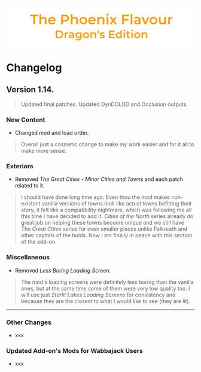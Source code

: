 ![image](images/Banner.png)

# Changelog

## Version 1.14.

> Updated final patches. Updated DynDOLOD and Occlusion outputs.

### New Content

* Changed mod and load order.
> Overall just a cosmetic change to make my work easier and for it all to make more sense. 

### Exteriors

* Removed _The Great Cities - Minor Cities and Towns_ and each patch related to it.
> I should have done long time ago. Even thou the mod makes non-existant vanilla versions of towns look like actual towns befitting their story, it felt like a compatibility nightmare, which was following me all this time I have decided to add it. _Cities of the North_ series already do great job on helping these towns become unique and we still have _The Great Cities_ series for even smaller places unlike Falkreath and other capitals of the holds. Now I am finally in peace with this section of the add-on.

### Miscellaneous

* Removed _Less Boring Loading Screen_.
> The mod's loading screens were definitely less boring than the vanilla ones, but at the same time some of them were very low quality too. 
I will use just _Starlit Lakes Loading Screens_ for consistency and because they are the closest to what I would like to see (they are lit).

---

### Other Changes

* xxx

### Updated Add-on's Mods for Wabbajack Users

* xxx
